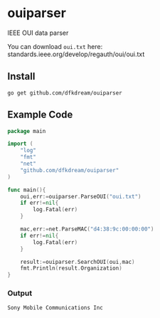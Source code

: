 # ouiparser

IEEE OUI data parser

You can download `oui.txt` here: standards.ieee.org/develop/regauth/oui/oui.txt

## Install

`go get github.com/dfkdream/ouiparser`

## Example Code
```Go
package main

import (
    "log"
    "fmt"
    "net"
    "github.com/dfkdream/ouiparser"
)

func main(){
    oui,err:=ouiparser.ParseOUI("oui.txt")
    if err!=nil{
        log.Fatal(err)
    }

    mac,err:=net.ParseMAC("d4:38:9c:00:00:00")
    if err!=nil{
        log.Fatal(err)
    }

    result:=ouiparser.SearchOUI(oui,mac)
    fmt.Println(result.Organization)
}
```
### Output
```
Sony Mobile Communications Inc
```
